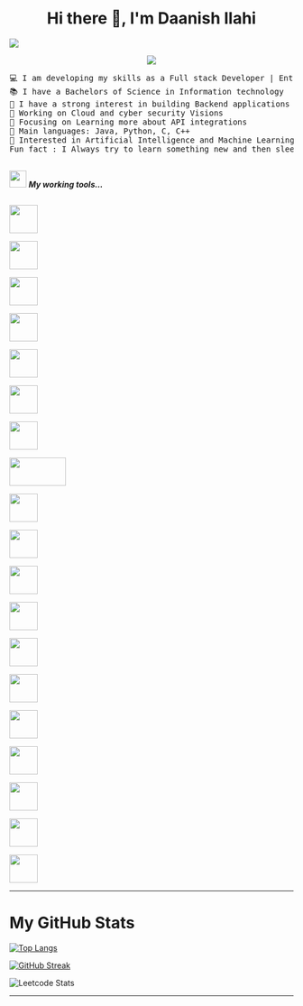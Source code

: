  <h1 align="center"> Hi there 👋, I'm Daanish Ilahi</h1> 
                              
<a target="_blank" href="https://www.stefanosst.gr"><img src="(https://github.com/Daanish2709g/Daanish2709g/edit/main/README.md).png"/></a>
    
<p align="center">
	<a href="https://github.com/Bouaskaoun">
		<img src="https://readme-typing-svg.herokuapp.com/?lines=FullStack+Developer;React%20|%20Gatsby%20|%20Next+Enthusiast;Java%20|%20AI%20|%20ML%20Applications;Always%20developing%20my%20skills&center=true&width=380&height=45">
	</a>
</p>
       
<pre>
💻 I am developing my skills as a Full stack Developer | Enthuastic about new technologies
📚 I have a Bachelors of Science in Information technology 
📝 I have a strong interest in building Backend applications
🔭 Working on Cloud and cyber security Visions
🌱 Focusing on Learning more about API integrations
🌟 Main languages: Java, Python, C, C++
🚩 Interested in Artificial Intelligence and Machine Learning Application development
Fun fact : I Always try to learn something new and then sleep till it store in the brain 😎

</pre>
<img src="https://media.giphy.com/media/iY8CRBdQXODJSCERIr/giphy.gif" width="30px">&nbsp;***My working tools...***
<p align="left">
  
  
  <code> <img height="50" src="https://www.vectorlogo.zone/logos/java/java-ar21.svg"> </code>
  <code> <img height="50" src="https://upload.wikimedia.org/wikipedia/commons/7/7e/Spyder_logo.svg"> </code>
  <code> <img height="50" src="https://www.vectorlogo.zone/logos/jupyter/jupyter-ar21.svg"> </code>
  <code> <img height="50" src="https://www.vectorlogo.zone/logos/dotnet/dotnet-ar21.svg"> </code>
  <code> <img height="50" src="https://www.vectorlogo.zone/logos/w3_html5/w3_html5-ar21.svg"> </code>
  <code> <img height="50" src="https://www.vectorlogo.zone/logos/mysql/mysql-ar21.svg"> </code>
  <code> <img height="50" src="https://www.vectorlogo.zone/logos/sqlite/sqlite-ar21.svg"> </code>
  <code> <img height="50" src="https://matplotlib.org/2.2.5/_images/sphx_glr_logos2_001.png" width='100'> </code>
  <code> <img height="50" src="https://upload.wikimedia.org/wikipedia/commons/thumb/e/ed/Pandas_logo.svg/768px-Pandas_logo.svg.png"> </code>
  <code> <img height="50" src="https://www.vectorlogo.zone/logos/pocoo_flask/pocoo_flask-ar21.svg"> </code>
  <code> <img height="50" src="https://www.vectorlogo.zone/logos/heroku/heroku-ar21.svg"> </code>
  <code> <img height="50" src="https://www.vectorlogo.zone/logos/numpy/numpy-ar21.svg"> </code>
  <code> <img height="50" src="https://raw.githubusercontent.com/valohai/ml-logos/master/scipy.svg"> </code>
  <code> <img height="50" src="https://www.vectorlogo.zone/logos/reactjs/reactjs-ar21.svg"> </code>
  <code> <img height="50" src="https://www.vectorlogo.zone/logos/laravel/laravel-ar21.svg"> </code>
  <code> <img height="50" src="https://www.vectorlogo.zone/logos/javascript/javascript-ar21.svg"> </code>
  <code> <img height="50" src="https://www.vectorlogo.zone/logos/netlifyapp_watercss/netlifyapp_watercss-ar21.svg"> </code>
  <code> <img height="50" src="https://seeklogo.com/images/S/scikit-learn-logo-8766D07E2E-seeklogo.com.png"> </code>
  <code> <img height="50" src="https://www.vectorlogo.zone/logos/tensorflow/tensorflow-ar21.svg"> </code>
  <hr>
  <p align="center">

# My GitHub Stats

[![Top Langs](https://github-readme-stats.vercel.app/api/top-langs/?username=Daanish2709g&layout=compact&theme=dark)](https://github.com/Daanish2709g) 




[![GitHub Streak](https://streak-stats.demolab.com?user=Daanish2709g&theme=dark&hide_border=true&hide_current_streak_date=true&hide_longest_streak_date=true&hide_total_contributions_date=true)](https://git.io/streak-stats)


![Leetcode Stats](https://leetcard.jacoblin.cool/daanishsumkesula?ext=activity)
<hr>


